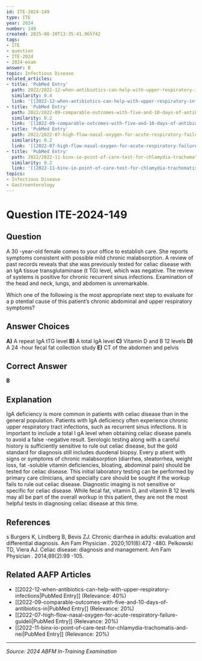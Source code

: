 ```yaml
---
id: ITE-2024-149
type: ITE
year: 2024
number: 149
created: 2025-08-10T13:35:41.965742
tags:
- ITE
- question
- ITE-2024
- 2024-exam
answer: B
topic: Infectious Disease
related_articles:
- title: 'PubMed Entry'
  path: 2022/2022-12-when-antibiotics-can-help-with-upper-respiratory-infections.md
  similarity: 0.4
  link: '[[2022-12-when-antibiotics-can-help-with-upper-respiratory-infections|PubMed Entry]]'
- title: 'PubMed Entry'
  path: 2022/2022-09-comparable-outcomes-with-five-and-10-days-of-antibiotics-in.md
  similarity: 0.2
  link: '[[2022-09-comparable-outcomes-with-five-and-10-days-of-antibiotics-in|PubMed Entry]]'
- title: 'PubMed Entry'
  path: 2022/2022-07-high-flow-nasal-oxygen-for-acute-respiratory-failure-guideli.md
  similarity: 0.2
  link: '[[2022-07-high-flow-nasal-oxygen-for-acute-respiratory-failure-guideli|PubMed Entry]]'
- title: 'PubMed Entry'
  path: 2022/2022-11-binx-io-point-of-care-test-for-chlamydia-trachomatis-and-nei.md
  similarity: 0.2
  link: '[[2022-11-binx-io-point-of-care-test-for-chlamydia-trachomatis-and-nei|PubMed Entry]]'
topics:
- Infectious Disease
- Gastroenterology
---
```


# Question ITE-2024-149

## Question
A 30 -year-old female comes to your office to establish care. She reports symptoms consistent with 
possible mild chronic malabsorption. A review of past records reveals that she was previously tested 
for celiac disease with an IgA tissue transglutaminase (t TG) level, which was negative. The review of 
systems is positive for chronic recurrent sinus infections. Examination of the head and neck, lungs, and abdomen is unremarkable.  
 
Which one of the following is the most appropriate next step to evaluate for a p otential cause of this 
patient’s chronic abdominal and upper respiratory symptoms?

## Answer Choices
**A)** A repeat IgA tTG level
**B)** A total IgA level
**C)** Vitamin D and B 12 levels
**D)** A 24 -hour fecal fat collection study
**E)** CT of the abdomen and pelvis

## Correct Answer
**B**

## Explanation
IgA deficiency is more common in patients with celiac disease than in the general population. Patients with IgA deficiency often experience chronic upper respiratory tract infections, such as recurrent sinus infections. It is important to include a total I gA level when obtaining celiac disease panels to avoid a false -negative result. Serologic testing along with a careful history is sufficiently sensitive to rule out celiac disease, but the gold standard for diagnosis still includes duodenal biopsy. Every p atient with signs or symptoms of chronic malabsorption (diarrhea, steatorrhea, weight loss, fat -soluble vitamin deficiencies, bloating, abdominal pain) should be tested for celiac disease. This initial laboratory testing can be performed by primary care clinicians, and specialty care should be sought if the workup fails to rule out celiac disease. Diagnostic imaging is not sensitive or specific for celiac disease. While fecal fat, vitamin D, and vitamin B 12 levels may all be part of the overall workup in this patient, they are not the most helpful tests in diagnosing celiac disease at this time.

## References
s Burgers K, Lindberg B, Bevis ZJ. Chronic diarrhea in adults: evaluation and differential diagnosis. Am Fam Physician . 2020;101(8):472 -480. Pelkowski TD, Viera AJ. Celiac disease: diagnosis and management. Am Fam Physician . 2014;89(2):99 -105.

## Related AAFP Articles
- [[2022-12-when-antibiotics-can-help-with-upper-respiratory-infections|PubMed Entry]] (Relevance: 40%)
- [[2022-09-comparable-outcomes-with-five-and-10-days-of-antibiotics-in|PubMed Entry]] (Relevance: 20%)
- [[2022-07-high-flow-nasal-oxygen-for-acute-respiratory-failure-guideli|PubMed Entry]] (Relevance: 20%)
- [[2022-11-binx-io-point-of-care-test-for-chlamydia-trachomatis-and-nei|PubMed Entry]] (Relevance: 20%)

---
*Source: 2024 ABFM In-Training Examination*